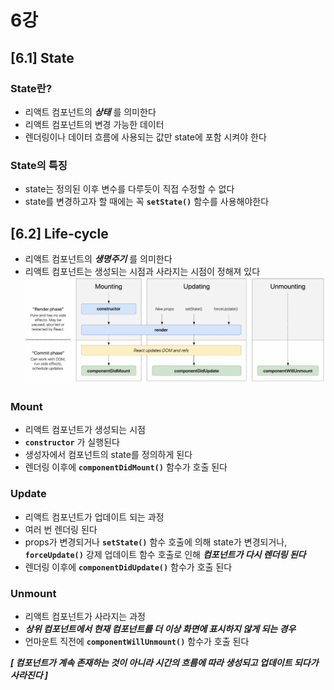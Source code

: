 # 6강

## [6.1] State

### **State란?**

- 리액트 컴포넌트의 **_상태_** 를 의미한다
- 리액트 컴포넌트의 변경 가능한 데이터
- 렌더링이나 데이터 흐름에 사용되는 값만 state에 포함 시켜야 한다

### State의 특징

- state는 정의된 이후 변수를 다루듯이 직접 수정할 수 없다
- state를 변경하고자 할 때에는 꼭 **`setState()`** 함수를 사용해야한다

## [6.2] Life-cycle

- 리액트 컴포넌트의 **_생명주기_** 를 의미한다
- 리액트 컴포넌트는 생성되는 시점과 사라지는 시점이 정해져 있다
  <img src="./images/6-1.png" alt=''>

### Mount

- 리액트 컴포넌트가 생성되는 시점
- **`constructor`** 가 실행된다
- 생성자에서 컴포넌트의 state를 정의하게 된다
- 렌더링 이후에 **`componentDidMount()`** 함수가 호출 된다

### Update

- 리액트 컴포넌트가 업데이트 되는 과정
- 여러 번 렌더링 된다
- props가 변경되거나 **`setState()`** 함수 호출에 의해 state가 변경되거나, **`forceUpdate()`** 강제 업데이트 함수 호출로 인해 **_컴포넌트가 다시 렌더링 된다_**
- 렌더링 이후에 **`componentDidUpdate()`** 함수가 호출 된다

### Unmount

- 리액트 컴포넌트가 사라지는 과정
- **_상위 컴포넌트에서 현재 컴포넌트를 더 이상 화면에 표시하지 않게 되는 경우_**
- 언마운트 직전에 **`componentWillUnmount()`** 함수가 호출 된다

**_[ 컴포넌트가 계속 존재하는 것이 아니라 시간의 흐름에 따라 생성되고 업데이트 되다가 사라진다 ]_**
